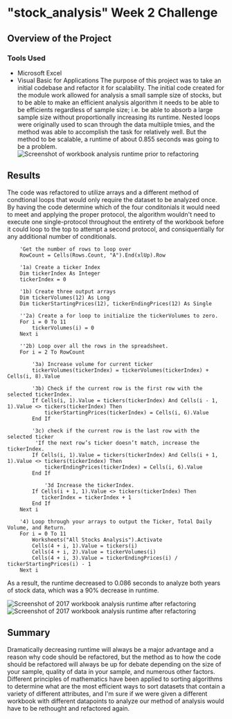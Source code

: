# "stock_analysis" Week 2 Challenge
## Overview of the Project
### Tools Used
* Microsoft Excel
* Visual Basic for Applications
The purpose of this project was to take an initial codebase and refactor it for scalability. The initial code created for the module work allowed for analysis a small sample size of stocks, but to be able to make an efficient analysis algorithm it needs to be able to be efficients regardless of sample size; i.e. be able to absorb a large sample size without proportionally increasing its runtime. Nested loops were originally used to scan through the data multiiple tmies, and the method was able to accomplish the task for relatively well. But the method to be scalable, a runtime of about 0.855 seconds was going to be a problem.
![Screenshot of workbook analysis runtime prior to refactoring](https://github.com/rudiferr/stock-analysis/blob/main/Resources/2017_runtime_original.png)

## Results
The code was refactored to utilize arrays and a different method of condtional loops that would only require the dataset to be analyzed once. By having the code determine which of the four conditonials it would need to meet and applying the proper protocol, the algorithm wouldn't need to execute one single-protocol throughout the entirety of the workbook before it could loop to the top to attempt a second protocol, and consiquentially for any additional number of conditionals. 
```
    'Get the number of rows to loop over
    RowCount = Cells(Rows.Count, "A").End(xlUp).Row

    '1a) Create a ticker Index
    Dim tickerIndex As Integer
    tickerIndex = 0
    
    '1b) Create three output arrays
    Dim tickerVolumes(12) As Long
    Dim tickerStartingPrices(12), tickerEndingPrices(12) As Single

    ''2a) Create a for loop to initialize the tickerVolumes to zero.
    For i = 0 To 11
        tickerVolumes(i) = 0
    Next i
    
    ''2b) Loop over all the rows in the spreadsheet.
    For i = 2 To RowCount

        '3a) Increase volume for current ticker
        tickerVolumes(tickerIndex) = tickerVolumes(tickerIndex) + Cells(i, 8).Value

        '3b) Check if the current row is the first row with the selected tickerIndex.
        If Cells(i, 1).Value = tickers(tickerIndex) And Cells(i - 1, 1).Value <> tickers(tickerIndex) Then
            tickerStartingPrices(tickerIndex) = Cells(i, 6).Value
        End If
        
        '3c) check if the current row is the last row with the selected ticker
         'If the next row’s ticker doesn’t match, increase the tickerIndex.
        If Cells(i, 1).Value = tickers(tickerIndex) And Cells(i + 1, 1).Value <> tickers(tickerIndex) Then
            tickerEndingPrices(tickerIndex) = Cells(i, 6).Value
        End If
            
            '3d Increase the tickerIndex.
        If Cells(i + 1, 1).Value <> tickers(tickerIndex) Then
           tickerIndex = tickerIndex + 1
        End If
    Next i
    
    '4) Loop through your arrays to output the Ticker, Total Daily Volume, and Return.
    For i = 0 To 11
        Worksheets("All Stocks Analysis").Activate
        Cells(4 + i, 1).Value = tickers(i)
        Cells(4 + i, 2).Value = tickerVolumes(i)
        Cells(4 + i, 3).Value = tickerEndingPrices(i) / tickerStartingPrices(i) - 1
    Next i
```

As a result, the runtime decreased to 0.086 seconds to analyze both years of stock data, which was a 90% decrease in runtime.

![Screenshot of 2017 workbook analysis runtime after refactoring](https://github.com/rudiferr/stock-analysis/blob/main/Resources/2017_runtime_refactored.png)
![Screenshot of 2017 workbook analysis runtime after refactoring](https://github.com/rudiferr/stock-analysis/blob/main/Resources/2018_runtime_refactored.png)

## Summary
Dramatically decreasing runtime will always be a major advantage and a reason why code should be refactored, but the method as to how the code should be refactored will always be up for debate depending on the size of your sample, quality of data in your sample, and numerous other factors. Different principles of mathematics have been applied to sorting algorithms to determine what are the most efficient ways to sort datasets that contain a variety of different attributes, and I'm sure if we were given a different workbook with different datapoints to analyze our method of analysis would have to be rethought and refactored again.
